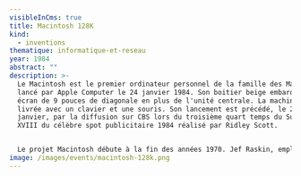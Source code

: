 ```yaml
---
visibleInCms: true
title: Macintosh 128K
kind:
  - inventions
thematique: informatique-et-reseau
year: 1984
abstract: ""
description: >-
  Le Macintosh est le premier ordinateur personnel de la famille des Macintosh
  lancé par Apple Computer le 24 janvier 1984. Son boitier beige embarque un
  écran de 9 pouces de diagonale en plus de l'unité centrale. La machine était
  livrée avec un clavier et une souris. Son lancement est précédé, le 22
  janvier, par la diffusion sur CBS lors du troisième quart temps du Super Bowl
  XVIII du célèbre spot publicitaire 1984 réalisé par Ridley Scott. 


  Le projet Macintosh débute à la fin des années 1970. Jef Raskin, employé d'Apple depuis 1978, avait dans l'idée de créer un ordinateur simple d'utilisation et peu cher et donc accessible aux consommateurs moyens. Il présente son idée à Mike Markkula, l'un des trois fondateurs d'Apple Computer, en mars 1979. Celui-ci lui donne son feu vert en septembre 1979 pour embaucher quelques personnes et monter une équipe au sein d'Apple, projet qui porte le nom de Macintosh, du nom de la pomme préférée de Raskin, la McIntosh. Raskin rassemble toutes les idées récoltées pour cet ordinateur dans un recueil qu'il nomme The Book of Macintosh (Le Livre du Macintosh). À la recherche d'un ingénieur pour monter un prototype de la machine, Raskin engage, sur recommandation de Bill Atkinson du projet Apple Lisa, Burrell Smith, qui, selon Atkinson, faisait un travail remarquable dans le département maintenance de l'Apple II.
image: /images/events/macintosh-128k.png
---
```

